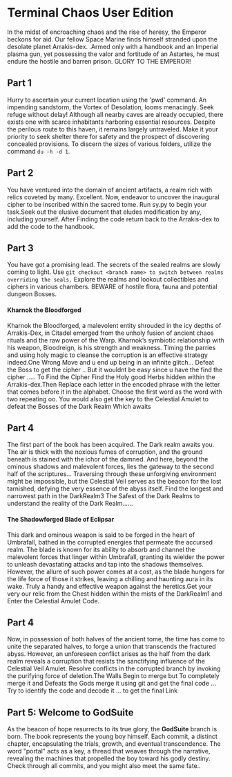 # Terminal Chaos User Edition
In the midst of encroaching chaos and the rise of heresy, the Emperor beckons for aid. Our fellow Space Marine finds himself stranded upon the desolate planet Arrakis-dex. .Armed only with a handbook and an Imperial plasma gun, yet possessing the valor and fortitude of an Astartes, he must endure the hostile and barren prison. GLORY TO THE EMPEROR!
## Part 1
Hurry to ascertain your current location using the 'pwd' command. An impending sandstorm, the Vortex of Desolation, looms menacingly. Seek refuge without delay! Although all nearby caves are already occupied, there exists one with scarce inhabitants harboring essential resources. Despite the perilous route to this haven, it remains largely untraveled. Make it your priority to seek shelter there for safety and the prospect of discovering concealed provisions. To discern the sizes of various folders, utilize the command `du -h -d 1`.

## Part 2 
You have ventured into the domain of ancient artifacts, a realm rich with relics coveted by many. Excellent. Now, endeavor to uncover the inaugural cipher to be inscribed within the sacred tome. Run sy.py to begin your task.Seek out the elusive document that eludes modification by any, including yourself. After Finding the code return back to the Arrakis-dex to add the code to the handbook. 
## Part 3
You have got a promising lead. The secrets of the sealed realms are slowly coming to light. Use `git checkout <branch name> to switch between realms overriding the seals.`
Explore the realms and lookout collectibles and ciphers in various chambers. BEWARE of hostile flora, fauna and potential dungeon Bosses. 
####  Kharnok the Bloodforged
Kharnok the Bloodforged, a malevolent entity shrouded in the icy depths of Arrakis-Dex, in Citadel emerged from the unholy fusion of ancient chaos rituals and the raw power of the Warp. Kharnok’s symbiotic relationship with his weapon, Bloodreign, is his strength and weakness. Timing the parries and using holy magic to cleanse the corruption is an effective strategy indeed.One Wrong Move and u end up being in an infinite glitch...
Defeat the Boss to get the cipher .. But it wouldnt be easy since u have the find the cipher .....
To Find the Cipher Find the Holy good Herbs hidden within the Arrakis-dex.Then Replace each letter in the encoded phrase with the letter that comes before it in the alphabet.
Choose the first word as the word with two repeating oo. You would also get the key to the Celestial Amulet to defeat the Bosses of the Dark Realm Which awaits 
## Part 4
The first part of the book has been acquired. The Dark realm awaits you. The air is thick with the noxious fumes of corruption, and the ground beneath is stained with the ichor of the damned. And here, beyond the ominous shadows and malevolent forces, lies the gateway to the second half of the scriptures…
Traversing through these unforgiving environment might be impossible, but the Celestial Veil serves as the beacon for the lost tarnished, defying the very essence of the abyss itself.
Find the longest and narrowest path in the DarkRealm3 The Safest of the Dark Realms to understand the reality of the Dark Realm......
#### The Shadowforged Blade of Eclipsar
This dark and ominous weapon is said to be forged in the heart of Umbrafall, bathed in the corrupted energies that permeate the accursed realm. The blade is known for its ability to absorb and channel the malevolent forces that linger within Umbrafall, granting its wielder the power to unleash devastating attacks and tap into the shadows themselves. However, the allure of such power comes at a cost, as the blade hungers for the life force of those it strikes, leaving a chilling and haunting aura in its wake.
Truly a handy and effective weapon against the heretics.Get your very our relic from the Chest hidden within the mists of the DarkRealm1 and Enter the Celestial Amulet Code.
## Part 4
Now, in possession of both halves of the ancient tome, the time has come to unite the separated halves, to forge a union that transcends the fractured abyss. However, an unforeseen conflict arises as the half from the dark realm reveals a corruption that resists the sanctifying influence of the Celestial Veil Amulet.
Resolve conflicts in the corrupted branch by invoking the purifying force of deletion.The Walls Begin to merge but To completely merge it and Defeats the Gods merge it using git and get the final code ... Try to identify the code and decode it ... to get the final Link

## Part 5: Welcome to GodSuite
As the beacon of hope resurrects to its true glory, the **GodSuite** branch is born. The book represents the young boy himself. Each commit, a distinct chapter, encapsulating the trials, growth, and eventual transcendence. The word "portal" acts as a key, a thread that weaves through the narrative, revealing the machines that propelled the boy toward his godly destiny. Check through all commits, and you might also meet the same fate..
